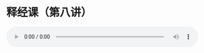# 释经课（第八讲）

<audio style="width: 100%;" preload="false" controls controlslist="nodownload"><source src="//cdn.simai.ml/audio/mp3/old/21883.mp3" type="audio/mpeg">Your browser does not support the audio element.</audio>


